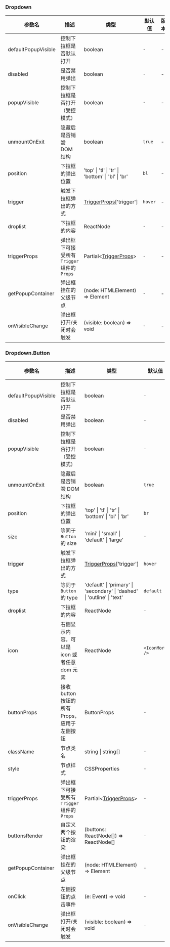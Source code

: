 ### Dropdown

| 参数名              | 描述                                        | 类型                                              | 默认值  | 版本 |
| ------------------- | ------------------------------------------- | ------------------------------------------------- | ------- | ---- |
| defaultPopupVisible | 控制下拉框是否默认打开                      | boolean                                           | `-`     | -    |
| disabled            | 是否禁用弹出                                | boolean                                           | `-`     | -    |
| popupVisible        | 控制下拉框是否打开（受控模式）              | boolean                                           | `-`     | -    |
| unmountOnExit       | 隐藏后是否销毁 DOM 结构                     | boolean                                           | `true`  | -    |
| position            | 下拉框的弹出位置                            | 'top' \| 'tl' \| 'tr' \| 'bottom' \| 'bl' \| 'br' | `bl`    | -    |
| trigger             | 触发下拉框弹出的方式                        | [TriggerProps](trigger#trigger)['trigger']        | `hover` | -    |
| droplist            | 下拉框的内容                                | ReactNode                                         | `-`     | -    |
| triggerProps        | 弹出框下可接受所有 `Trigger` 组件的 `Props` | Partial&lt;[TriggerProps](trigger#trigger)&gt;    | `-`     | -    |
| getPopupContainer   | 弹出框挂在的父级节点                        | (node: HTMLElement) => Element                    | `-`     | -    |
| onVisibleChange     | 弹出框打开/关闭时会触发                     | (visible: boolean) => void                        | `-`     | -    |

### Dropdown.Button

| 参数名              | 描述                                         | 类型                                                                     | 默认值         | 版本 |
| ------------------- | -------------------------------------------- | ------------------------------------------------------------------------ | -------------- | ---- |
| defaultPopupVisible | 控制下拉框是否默认打开                       | boolean                                                                  | `-`            | -    |
| disabled            | 是否禁用弹出                                 | boolean                                                                  | `-`            | -    |
| popupVisible        | 控制下拉框是否打开（受控模式）               | boolean                                                                  | `-`            | -    |
| unmountOnExit       | 隐藏后是否销毁 DOM 结构                      | boolean                                                                  | `true`         | -    |
| position            | 下拉框的弹出位置                             | 'top' \| 'tl' \| 'tr' \| 'bottom' \| 'bl' \| 'br'                        | `br`           | -    |
| size                | 等同于 `Button` 的 size                      | 'mini' \| 'small' \| 'default' \| 'large'                                | `-`            | -    |
| trigger             | 触发下拉框弹出的方式                         | [TriggerProps](trigger#trigger)['trigger']                               | `hover`        | -    |
| type                | 等同于 `Button` 的 type                      | 'default' \| 'primary' \| 'secondary' \| 'dashed' \| 'outline' \| 'text' | `default`      | -    |
| droplist            | 下拉框的内容                                 | ReactNode                                                                | `-`            | -    |
| icon                | 右侧显示内容，可以是 icon 或者任意 dom 元素  | ReactNode                                                                | `<IconMore />` | -    |
| buttonProps         | 接收 button 按钮的所有 Props，应用于左侧按钮 | ButtonProps                                                              | `-`            | -    |
| className           | 节点类名                                     | string \| string[]                                                       | `-`            | -    |
| style               | 节点样式                                     | CSSProperties                                                            | `-`            | -    |
| triggerProps        | 弹出框下可接受所有 `Trigger` 组件的 `Props`  | Partial&lt;[TriggerProps](trigger#trigger)&gt;                           | `-`            | -    |
| buttonsRender       | 自定义两个按钮的渲染                         | (buttons: ReactNode[]) => ReactNode[]                                    | `-`            | -    |
| getPopupContainer   | 弹出框挂在的父级节点                         | (node: HTMLElement) => Element                                           | `-`            | -    |
| onClick             | 左侧按钮的点击事件                           | (e: Event) => void                                                       | `-`            | -    |
| onVisibleChange     | 弹出框打开/关闭时会触发                      | (visible: boolean) => void                                               | `-`            | -    |
